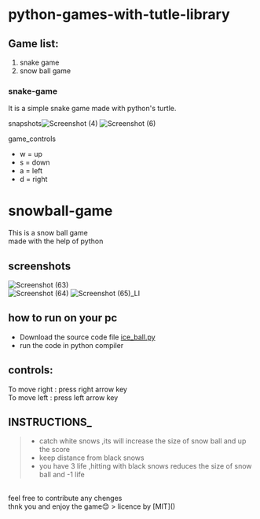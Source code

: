# python-games-with-tutle-library
## Game list:
1. snake game
2. snow ball game<br>
###  snake-game

It is a simple snake game made with python's turtle.

snapshots![Screenshot (4)](https://user-images.githubusercontent.com/75438216/139255319-530a8872-b9fb-4820-9ee3-246cd44e255e.png)
![Screenshot (6)](https://user-images.githubusercontent.com/75438216/139255371-606c4e82-1262-4bef-abf5-fd7dcd159678.png)

game_controls

- w = up
- s = down
- a = left
- d = right<br>
# snowball-game
This is a snow ball game<br>
made with the help of python<br>

## screenshots
![Screenshot (63)](https://user-images.githubusercontent.com/75438216/150531693-552fed7f-f218-48e4-9a94-0971ae2d6ef9.png)
<br>![Screenshot (64)](https://user-images.githubusercontent.com/75438216/150531725-6d3bcc35-88be-439e-8e81-01b561810135.png)
![Screenshot (65)_LI](https://user-images.githubusercontent.com/75438216/150531778-d9825ab4-a8f1-46e8-88a8-53fe25f1c920.jpg)
## how to run on your pc
- Download the source code file [ice_ball.py](https://github.com/shubham-0927/snowball-game/blob/main/ice_ball.py)
- run the code in python compiler
## controls:
To move right : press right arrow key<br>
To move left : press left arrow key <br>
## INSTRUCTIONS_
>- catch white snows ,its will increase the size of snow ball and up the score
>- keep distance from black snows
>- you have 3 life ,hitting with black snows reduces the size of snow ball and -1 life
<br>
feel free to contribute any chenges <br>
thnk you and enjoy the game😊
> licence by [MIT]()
